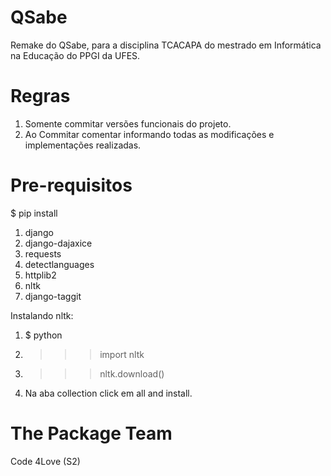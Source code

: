 QSabe
=====

Remake do QSabe, para a disciplina TCACAPA do mestrado em Informática na Educação do PPGI da UFES.

Regras
====
1. Somente commitar versões funcionais do projeto.
2. Ao Commitar comentar informando todas as modificações e implementações realizadas.

Pre-requisitos
====
$ pip install
1. django
2. django-dajaxice
3. requests
4. detectlanguages
5. httplib2
6. nltk
7. django-taggit

Instalando nltk:
1. $ python
2. >>> import nltk
3. >>> nltk.download()
4. Na aba collection click em all and install.


The Package Team
====
Code 4Love (S2)

